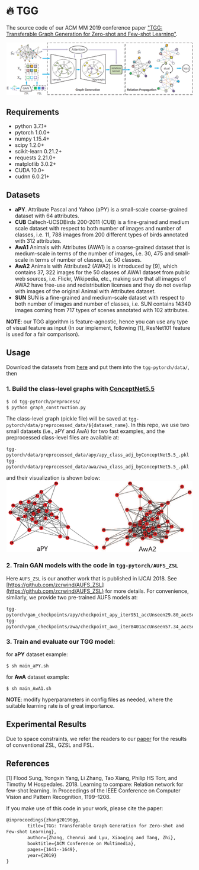 # :fire: TGG

The source code of our ACM MM 2019 conference paper ["TGG: Transferable Graph Generation for Zero-shot and Few-shot Learning"](/docs/paper/acmmm2019_tgg.pdf).

![TGG framework](/docs/imgs/framework.png)


## Requirements
- python 3.7.1+
- pytorch 1.0.0+
- numpy 1.15.4+
- scipy 1.2.0+
- scikit-learn 0.21.2+
- requests 2.21.0+
- matplotlib 3.0.2+
- CUDA 10.0+
- cudnn 6.0.21+


## Datasets
- **aPY**. Attribute Pascal and Yahoo (aPY) is a small-scale coarse-grained dataset with 64 attributes.
- **CUB** Caltech-UCSDBirds 200-2011 (CUB) is a fine-grained and medium scale dataset with respect to both number of images and number of classes, i.e. 11, 788 images from 200 different types of birds annotated with 312 attributes.
- **AwA1** Animals with Attributes (AWA1) is a coarse-grained dataset that is medium-scale in terms of the number of images, i.e. 30, 475 and small-scale in terms of number of classes, i.e. 50 classes.
- **AwA2** Animals with Attributes2 (AWA2) is introduced by [9], which contains 37, 322 images for the 50 classes of AWA1 dataset from public web sources, i.e. Flickr, Wikipedia, etc., making sure that all images of AWA2 have free-use and redistribution licenses and they do not overlap with images of the original Animal with Attributes dataset.
- **SUN** SUN is a fine-grained and medium-scale dataset with respect to both number of images and number of classes, i.e. SUN contains 14340 images coming from 717 types of scenes annotated with 102 attributes.

**NOTE**: our TGG algorithm is feature-agnostic, hence you can use any type of visual feature as input (In our implement, following [1], ResNet101 feature is used for a fair comparison).

## Usage
Download the datasets from [here](http://www.robots.ox.ac.uk/~lz/DEM_cvpr2017/data.zip) and put them into the `tgg-pytorch/data/`, then
### 1. Build the class-level graphs with [ConceptNet5.5](http://www.conceptnet.io/)
```
$ cd tgg-pytorch/preprocess/
$ python graph_construction.py
```
The class-level graph (pickle file) will be saved at `tgg-pytorch/data/preprocessed_data/${dataset_name}`. In this repo, we use two small datasets (i.e., aPY and AwA) for two fast examples, and the preprocessed class-level files are available at:
```
tgg-pytorch/data/preprocessed_data/apy/apy_class_adj_byConceptNet5.5_.pkl
tgg-pytorch/data/preprocessed_data/awa/awa_class_adj_byConceptNet5.5_.pkl
```
and their visualization is shown below:
![class-level graphs](/docs/imgs/class_level_graphs.png)

### 2. Train GAN models with the code in `tgg-pytorch/AUFS_ZSL`
Here `AUFS_ZSL` is our another work that is published in IJCAI 2018. See [https://github.com/zcrwind/AUFS_ZSL](https://github.com/zcrwind/AUFS_ZSL) for more details. For convenience, similarly, we provide two pre-trained AUFS models at:
```
tgg-pytorch/gan_checkpoints/apy/checkpoint_apy_iter951_accUnseen29.80_accSeen64.53.pkl
tgg-pytorch/gan_checkpoints/awa/checkpoint_awa_iter8401accUnseen57.34_accSeen72.49.pkl
```

### 3. Train and evaluate our TGG model:

for **aPY** dataset example:
```
$ sh main_aPY.sh
```
for **AwA** dataset example:
```
$ sh main_AwA1.sh
```

**NOTE**: modify hyperparameters in config files as needed, where the suitable learning rate is of great importance.

## Experimental Results
Due to space constraints, we refer the readers to our [paper](/docs/paper/acmmm2019_tgg.pdf) for the results of conventional ZSL, GZSL and FSL.

## References
[1] Flood Sung, Yongxin Yang, Li Zhang, Tao Xiang, Philip HS Torr, and Timothy M Hospedales. 2018. Learning to compare: Relation network for few-shot learning. In Proceedings of the IEEE Conference on Computer Vision and Pattern Recognition, 1199–1208.


If you make use of this code in your work, please cite the paper:
```
@inproceedings{zhang2019tgg,
        title={TGG: Transferable Graph Generation for Zero-shot and Few-shot Learning},
        author={Zhang, Chenrui and Lyu, Xiaoqing and Tang, Zhi},
        booktitle={ACM Conference on Multimedia},
        pages={1641--1649},
        year={2019}
}
```
